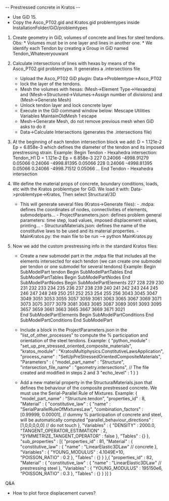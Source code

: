 
-- Prestressed concrete in Kratos --

- Use GiD 15.
- Copy the Asco_PT02.gid and Kratos.gid problemtypes inside InstallationFolder/GiD/problemtypes

1. Create geometry in GiD, volumes of concrete and lines for steel tendons.
	Obs: * Volumes must be in one layer and lines in another one.
	     * We identify each Tendon by creating a Group in GiD named Tendon_Whateveryouwant


2. Calculate intersections of lines with hexas by means of the Asco_PT02.gid problemtype. It generates a .intersections file
    * Upload the Asco_PT02 GiD plugin: Data->Problemtype->Asco_PT02
    * lock the layer of the tendons.
	* Mesh the volumes with hexas: (Mesh->Element Type->Hexaedra) and (Mesh->Structured->Volumes->Assign number of divisions) and (Mesh->Generate Mesh)
	* Unlock tendon layer and lock concrete layer
	* Execute in the GiD command window below:    Mescape Utilities Variables MaintainOldMesh 1 escape
	* Mesh->Generate Mesh, do not remove previous mesh when GiD asks to do it
	* Data->Calculate Intersections (generates the .intersections file)


3. At the beginning of each tendon intersection block we add:       D = 1.121e-2    Ep = 6.858e-3
    which defines the diameter of the tendon and its imposed prestressing strain.
	Example:
	    Begin Tendon - Hexahedra intersection: Tendon_H1      D = 1.121e-2    Ep = 6.858e-3
	       227	        0.24066	    -4998.91279	        0.05066		        0.24066	    -4998.81395	        0.05066
	       228	        0.24066	    -4998.81395	        0.05066		        0.24066	    -4998.71512	        0.05066
		   ...
		End Tendon - Hexahedra intersection


4. We define the material props of concrete, boundary conditions, loads, etc with the Kratos problemtype for GiD. 
    We load it with: Data->problemtype->Kratos, Then select Structural/3D
    * This will generate several files (Kratos->Generate files):
	        - .mdpa: defines the coordinates of nodes, connectivities of elements, submodelparts...
			- ProjectParameters.json: defines problem general parameters: time step, load values, imposed displacement values, printing...
			- StructuralMaterials.json: defines the name of the constitutive laws to be used and its material properties.
			- MainKratos.py: the main file to be run --> python MainKratos.py


5. Now we add the custom prestressing info in the standard Kratos files:
    * Create a new submodel part in the .mdpa file that includes all the elements intersected for each tendon (we can create one submodel per tendon or one submodel for several tendons)
	    Example:
				Begin SubModelPart tendon
				  Begin SubModelPartTables
				  End SubModelPartTables
				  Begin SubModelPartNodes
				  End SubModelPartNodes
				  Begin SubModelPartElements
					227     228     229     230     231     232     233     234     235     236
					237     238     239     240     241     242     243     244     245     246
					247     248     249     250     251     252     253     254     255     256
					3043    3045    3047    3049    3051    3053    3055    3057    3059    3061
					3063    3065    3067    3069    3071    3073    3075    3077    3079    3081
					3083    3085    3087    3089    3091    3093    3095    3657    3659    3661
					3663    3665    3667    3669    3671    3021   
				  End SubModelPartElements
				  Begin SubModelPartConditions
				  End SubModelPartConditions
				End SubModelPart

	* Include a block in the ProjectParameters.json in the "list_of_other_processes" to compute the % participation and orientation of the steel tendons.
	Example:
	    {
            "python_module" : "set_up_pre_stressed_oriented_composite_materials",
            "kratos_module" : "KratosMultiphysics.ConstitutiveLawsApplication",
            "process_name"  : "SetUpPreStressedOrientedCompositeMaterials",
            "Parameters"    : {
                "model_part_name"        : "Structure",
				"intersection_file_name" : "geometry.intersections",  // The file created and modified in steps 2 and 3
				"echo_level"             : 1
            }
        }
	
	* Add a new material property in the StructuralMaterials.json that defines the behaviour of the composite prestressed concrete. We must use the Serial-Parallel Rule of Mixtures.
	Example:
		{
			"model_part_name" : "Structure.tendon",
			"properties_id"   : 8,
			"Material"        : {
				"constitutive_law" : {
					"name" : "SerialParallelRuleOfMixturesLaw",
					"combination_factors"          : [0.99999, 0.00001],  // dummy % participation of concrete and steel, will be automatically computed
					"parallel_behaviour_directions" : [1,0,0,0,0,0]       // do not touch
				},
				"Variables"        : {
					"DENSITY"       : 2000.0,
					"TANGENT_OPERATOR_ESTIMATION" : 2,
					"SYMMETRIZE_TANGENT_OPERATOR" : false
				},
				"Tables"           : {}
			},
			"sub_properties" : [{
				"properties_id"   : 81,
				"Material"        : {
					"constitutive_law" : {
						"name" : "LinearElastic3DLaw"  // concrete
				},
				"Variables"        : {
					"YOUNG_MODULUS" : 4.1049E+10,
					"POISSON_RATIO" : 0.2
					},
					"Tables"           : {}
				}
			},{
				"properties_id"   : 82,
				"Material"        : {
					"constitutive_law" : {
						"name" : "LinearElastic3DLaw"  // prestressing steel
				},
				"Variables"        : {
					"YOUNG_MODULUS" : 195150e6,
					"POISSON_RATIO" : 0.3
					},
					"Tables"           : {}
				}
			}]
		}



Q&A

* How to plot force displacement curves?
